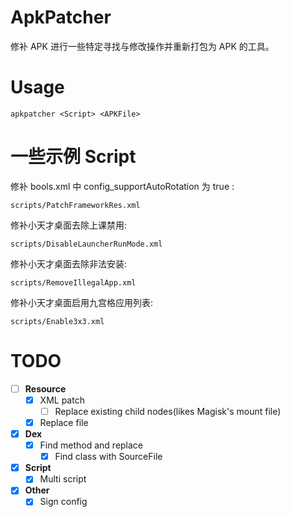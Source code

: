 # ApkPatcher
修补 APK 进行一些特定寻找与修改操作并重新打包为 APK 的工具。

# Usage
```
apkpatcher <Script> <APKFile>
```

# 一些示例 Script
修补 bools.xml 中 config_supportAutoRotation 为 true :
```
scripts/PatchFrameworkRes.xml
```
修补小天才桌面去除上课禁用:
```
scripts/DisableLauncherRunMode.xml
```
修补小天才桌面去除非法安装:
```
scripts/RemoveIllegalApp.xml
```
修补小天才桌面启用九宫格应用列表:
```
scripts/Enable3x3.xml
```

# TODO
- [ ] **Resource**
    - [x] XML patch
        - [ ] Replace existing child nodes(likes Magisk's mount file)
    - [x] Replace file
- [x] **Dex**
    - [x] Find method and replace
        - [x] Find class with SourceFile
- [x] **Script**
    - [x] Multi script
- [x] **Other**
    - [x] Sign config